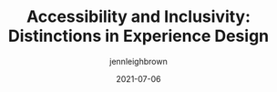 ---
author: jennleighbrown
date: 2021-07-06
publisher: uxbooth
tags:
  - accessibility
  - inclusivity
  - user-experience
target_url: https://www.uxbooth.com/articles/accessibility-and-inclusivity-distinctions-in-experience-design/
title: "Accessibility and Inclusivity: Distinctions in Experience Design"
---